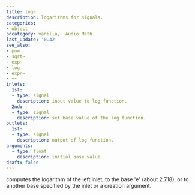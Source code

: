 ```yaml
---
title: log~
description: logarithms for signals.
categories:
- object
pdcategory: vanilla,  Audio Math
last_update: '0.42'
see_also:
- pow
- sqrt~
- exp~
- log
- expr~
- +~
inlets:
  1st:
  - type: signal
    description: input value to log function.
  2nd:
  - type: signal
    description: set base value of the log function.
outlets:
  1st:
  - type: signal
    description: output of log function.
arguments:
  - type: float 
    description: initial base value.
draft: false
---
```

computes the logarithm of the left inlet, to the base 'e' (about 2.718), or to another base specified by the inlet or a creation argument.
